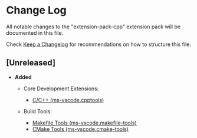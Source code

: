 # Change Log

All notable changes to the "extension-pack-cpp" extension pack will be documented in this file.

Check [Keep a Changelog](http://keepachangelog.com/) for recommendations on how to structure this file.

## [Unreleased]

- **Added**
  - Core Development Extensions:
    - [C/C++ (ms-vscode.cpptools)](https://marketplace.visualstudio.com/items?itemName=ms-vscode.cpptools)

  - Build Tools:
    - [Makefile Tools (ms-vscode.makefile-tools)](https://marketplace.visualstudio.com/items?itemName=ms-vscode.makefile-tools)
    - [CMake Tools (ms-vscode.cmake-tools)](https://marketplace.visualstudio.com/items?itemName=ms-vscode.cmake-tools)

